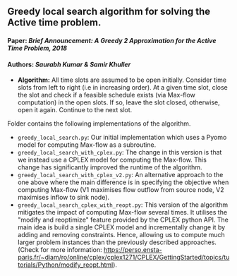 ## Greedy local search algorithm for solving the Active time problem.
#### **Paper:** *Brief Announcement: A Greedy 2 Approximation for the Active Time Problem, 2018*
#### **Authors:** *Saurabh Kumar & Samir Khuller*
 
- **Algorithm:** All time slots are assumed to be open initially. Consider time slots from left to right (i.e in increasing
    order). At a given time slot, close the slot and check if a feasible schedule exists (via Max-flow computation) in the open slots. If so,
    leave the slot closed, otherwise, open it again. Continue to the next slot. 


Folder contains the following implementations of the algorithm.
- `greedy_local_search.py`: Our initial implementation which uses a Pyomo model for computing Max-flow as a subroutine.
- `greedy_local_search_with_cplex.py`: The change in this version is that we instead use a CPLEX model for computing the Max-flow. This change has significantly improved the runtime of the algorithm.
- `greedy_local_search_with_cplex_v2.py`: An alternative approach to the one above where the main difference is in specifying the objective when computing Max-flow (V1 maximises flow outflow from source node, V2 maximises inflow to sink node).
- `greedy_local_search_cplex_with_reopt.py`: This version of the algorithm mitigates the impact of computing Max-flow several times. It utilises the "modify and reoptimize" feature provided by the CPLEX python API. The main idea is build a single CPLEX model and incrementally change it by adding and removing constraints. Hence, allowing us to compute much larger problem instances than the previously described approaches.  
(Check for more information: https://perso.ensta-paris.fr/~diam/ro/online/cplex/cplex1271/CPLEX/GettingStarted/topics/tutorials/Python/modify_reopt.html). 




